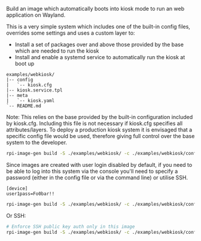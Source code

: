 Build an image which automatically boots into kiosk mode to run an web application on Wayland.

This is a very simple system which includes one of the built-in config files, overrides some settings and uses a custom layer to:

* Install a set of packages over and above those provided by the base which are needed to run the kiosk
* Install and enable a systemd service to automatically run the kiosk at boot up

```text
examples/webkiosk/
|-- config
|   `-- kiosk.cfg
|-- kiosk.service.tpl
|-- meta
|   `-- kiosk.yaml
`-- README.md
```

Note: This relies on the base provided by the built-in configuration included by kiosk.cfg. Including this file is not necessary if kiosk.cfg specifies all attributes/layers.
To deploy a production kiosk system it is envisaged that a specific config file would be used, therefore giving full control over the base system to the developer.

```bash
rpi-image-gen build -S ./examples/webkiosk/ -c ./examples/webkiosk/config/kiosk.cfg
```

Since images are created with user login disabled by default, if you need to be able to log into this system via the console you'll need to specify a password (either in the config file or via the command line) or utilise SSH.

```
[device]
user1pass=Fo0bar!!
```

```bash
rpi-image-gen build -S ./examples/webkiosk/ -c ./examples/webkiosk/config/kiosk.cfg -- IGconf_device_user1pass=Fo0bar!!
```
Or SSH:
```bash
# Enforce SSH public key auth only in this image
rpi-image-gen build -S ./examples/webkiosk/ -c ./examples/webkiosk/config/kiosk.cfg -- 'IGconf_ssh_pubkey_user1=$(< ~/.ssh/id_rsa.pub)' IGconf_ssh_pubkey_only=y
```
